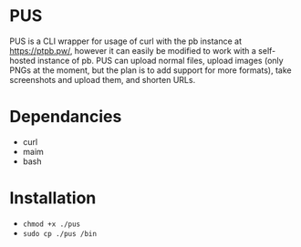 # PUS
PUS is a CLI wrapper for usage of curl with the pb instance at https://ptpb.pw/, however it can easily be modified to work with a self-hosted instance of pb.
PUS can upload normal files, upload images (only PNGs at the moment, but the plan is to add support for more formats), take screenshots and upload them, and shorten URLs.
# Dependancies
- curl
- maim
- bash
# Installation
- ```chmod +x ./pus```
- ```sudo cp ./pus /bin```
